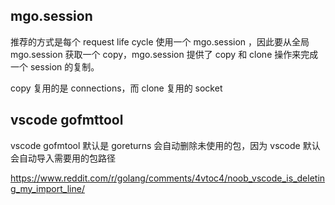## mgo.session

推荐的方式是每个 request life cycle 使用一个 mgo.session ，因此要从全局 mgo.session 获取一个 copy，mgo.session 提供了 copy 和 clone 操作来完成一个 session 的复制。

copy 复用的是 connections，而 clone 复用的 socket


## vscode gofmttool

vscode gofmtool 默认是 goreturns 会自动删除未使用的包，因为 vscode 默认会自动导入需要用的包路径

https://www.reddit.com/r/golang/comments/4vtoc4/noob_vscode_is_deleting_my_import_line/

